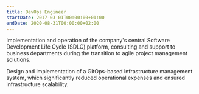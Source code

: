 ```yaml
---
title: DevOps Engineer
startDate: 2017-03-01T00:00:00+01:00
endDate: 2020-08-31T00:00:00+02:00
---
```


Implementation and operation of the company's central Software Development Life Cycle (SDLC) platform,
consulting and support to business departments during the transition to agile project management solutions.


Design and implementation of a GitOps-based infrastructure management system,
which significantly reduced operational expenses and ensured infrastructure scalability.
